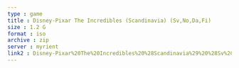 ```yaml
---
type : game
title : Disney-Pixar The Incredibles (Scandinavia) (Sv,No,Da,Fi)
size : 1.2 G
format : iso
archive : zip
server : myrient
link2 : Disney-Pixar%20The%20Incredibles%20%28Scandinavia%29%20%28Sv%2CNo%2CDa%2CFi%29
---
```

